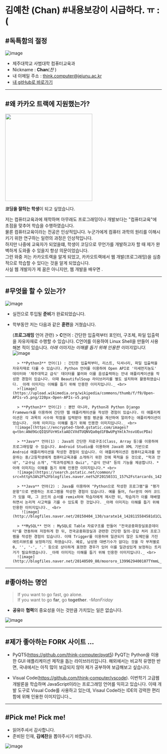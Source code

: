 # 김예찬 (Chan) #내용보강이 시급하다. ㅠ :(
## #독특함의 절정

![image](https://item.kakaocdn.net/do/36e509cee3c0d3e6284e26f4df760bcaf43ad912ad8dd55b04db6a64cddaf76d)
* 제주대학교 사범대학 컴퓨터교육과
* Nickname : **Chan**(*찬* )
* 내 이메일 주소 : think.computer@jejunu.ac.kr
* [내 gitHub로 바로가기](https://github.com/think-computer/opensource-class)
---
## #왜 카카오 트랙에 지원했는가?

<img src = "http://www.ichibanguhak.com/public_html/main/data/cheditor4/1805/9f1c338f2b48eb257d0371b628f18560_8yl2S5rLLV6ZQ4l.gif" style = "height : 280px">

**코딩을 잘하는 학생**이 되고 싶었습니다. <br>

저는 컴퓨터교육과에 재학하며 아무래도 프로그래밍이나 개발보다는 "컴퓨터교육"에 초점을 맞추어 학습을 수행하였습니다. <br>
물론 컴퓨터교육이라는 전공은 인상적입니다. 누군가에게 컴퓨터 과학의 원리를 이해시키기 위한 연구하는 일련의 과정은 인상적입니다. <br>
하지만 나중에 교육자가 되었을떄, 학생이 코딩으로 무언가를 개발하고자 할 때 제가 완벽하게 도와줄 수 있을지 항상 의문이었습니다. <br>
그런 와중 저는 카카오트랙을 알게 되었고, 카카오트랙에서 웹 개발(프로그래밍)을 심층적으로 학습할 수 있다는 것을 알게 되었습니다. <br>
사실 웹 개발자가 제 꿈은 아니지만, 웹 개발을 배우면 .<br>

---
##  #무엇을 할 수 있는가?
![image](https://item.kakaocdn.net/do/7bc82c52413617e0d1e252f100c4738bf43ad912ad8dd55b04db6a64cddaf76d)
* 실전으로 투입될 **준비**가 완료되었습니다.
* 학부동안 저는 다음과 같은 **훈련**을 거쳤습니다.

    (**프로그래밍** 언어 관련)
        > **C**언어 : 간단한 입출력부터 포인터, 구조체, 파일 입출력을 자유자재로 수행할 수 있습니다. C언어를 이용하여 Linux Shell을 만들어 사용해본 적이 있습니다. _아래 이미지는 이해를 돕기 위해 인용한 이미지입니다._ <br> 
           ![image](http://blogfiles.naver.net/20130917_211/jjhkkorea_1379395692879kDXwi_PNG/091713_0528_LinuxShell3.png)

        > **Python3** 언어(1) : 간단한 입출력부터, 리스트, 딕셔너리, 파일 입출력을 자유자재로 다룰 수 있습니다. Python 언어를 이용하여 Open API로 '미세먼지농도' 데이터와 '제주대학교 급식' 데이터를 불러와 이를 음성출력하는 안내 애플리케이션을 작성한 경험이 있습니다. 이때 BeautifulSoup 라이브러리를 별도 설치하여 활용하였습니다. _아래 이미지는 이해를 돕기 위해 인용한 이미지입니다._ <br>
        >![image](https://upload.wikimedia.org/wikipedia/commons/thumb/f/f9/Open-APIs-v5.png/220px-Open-APIs-v5.png)

        > **Python3** 언어(2) : 뿐만 아니라, Python과 Python Django Framework를 이용하여 간단한 웹 애플리케이션을 작성한 경험이 있습니다. 이 애플리케이션은 각 과목의 시수와 학점을 입력받아 평점 평균을 계산하여 알려주는 애플리케이션이었습니다. _아래 이미지는 이해를 돕기 위해 인용한 이미지입니다._ <br>
       ![image](https://encrypted-tbn0.gstatic.com/images?q=tbn:ANd9GcQIQSFUrHSxtaAECVXdTUQNVQa0qd1FBwUPgYmlk7nsvUEucPDa)

        > **Java** 언어(1) : Java의 간단한 자료구조(Class, Array 등)를 이용하여 프로그래밍할 수 있습니다. Android Studio를 이용하여 Java와 XML 기반으로 Android 애플리케이션을 작성한 경험이 있습니다. 이 애플리케이션은 컴퓨터교육과를 방문하는 중/고등학생에게 컴퓨터교육과를 소개하기 위한 것에 목적을 둔 것으로, "학과 안내", "교수님 소개", "학과적성체크 Quiz", "급식 안내" 등의 기능을 제공합니다. *아래 이미지는 이해를 돕기 위해 인용한 이미지입니다.* <br>
        ![image](https://search.pstatic.net/common/?src=http%3A%2F%2Fblogfiles.naver.net%2F20150331_157%2Fstarcards_1427794140662aGwYk_PNG%2F033115_0928_AndroidStud4.png&type=b400)

        > **Java** 언어(2) : Java를 이용하여 "Python으로 작성한 프로그램"을 "평가 문항"으로 변환하는 프로그램을 작성한 경험이 있습니다. 예를 들어, for문의 여러 코드가 있을 때, 그 코드의 순서를 remix하여 학습자에게 제시한 뒤, 학습자가 이를 재배열하면서 논리적 사고력을 기를 수 있도록 한 것입니다. _아래 이미지는 이해를 돕기 위해 인용한 이미지입니다._ <br>
          ![image](http://blogfiles.naver.net/20150404_130/sarate14_1428115584581d1CLh_PNG/%BC%B1%C5%C3_%BF%B5%BF%AA_003.png)

        > **MySQL** 언어 : MySQL로 Table 자료구조를 만들어 "전국공중화장실표준데이터"를 연동하여 저장하게 한 뒤, 전국공중화장실과 관련한 간단한 질의-응답 처리 프로그램을 작성한 경험이 있습니다. 이때 Trigger를 이용하여 일관되지 않은 도메인을 가진 애트리뷰트를 보정하기도 하였습니다. 예로, 남성용 대변기수가 없다는 것을 각 부처별로 0, '', '-', '.' 등으로 상이하게 표현한 경우가 있어 이를 일관성있게 보정하는 트리거가 필요하였습니다. _아래 이미지는 이해를 돕기 위해 인용한 이미지입니다._ <br>
        ![image](http://blogfiles.naver.net/20140509_80/moororo_1399629400107TYmmL_PNG/5.png)

---
## #좋아하는 명언
> If you want to go fast, go alone.  
> If you want to go **far**, go **together**.
> _-ManFriday_

* **공유**와 **협력**의 중요성을 아는 것만큼 가치있는 일은 없습니다.

![image](https://item.kakaocdn.net/do/4c39a4e3b7aaa984fac1f92b4de16a7af43ad912ad8dd55b04db6a64cddaf76d)

---
## #제가 좋아하는 FORK 사이트 ...
* PyQT5(https://github.com/think-computer/pyqt5)
PyQT는 Python을 이용한 GUI 애플리케이션 제작을 돕는 라이브러리입니다. 
해외에서는 비교적 유명한 반면, 국내에서는 아직 많이 보급되지 않아
제가 공부하여 보급해보고 싶습니다.

* Visual Code(https://github.com/think-computer/vscode).
이번학기 고급웹개발론을 학습하며 JavaScript이라는 프로그래밍 언어를
익히고 있습니다. 이때 개발 도구로 Visual Code를 사용하고 있는데,
Visaul Code라는 IDE의 강력한 편리함에 위해 인용한 이미지입니다._ <br>
---

## #Pick me! Pick me! 
* 읽어주셔서 감사합니다.
* 준비된 인재, **김예찬**을 뽑아주시기 바랍니다.

![image](https://item.kakaocdn.net/do/d9eab65a838a51ffbf788e80d696de26f43ad912ad8dd55b04db6a64cddaf76d)
